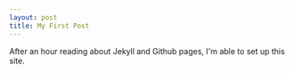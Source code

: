 ```yaml
---
layout: post
title: My First Post
---
```


After an hour reading about Jekyll and Github pages, I'm able to set up this site.

